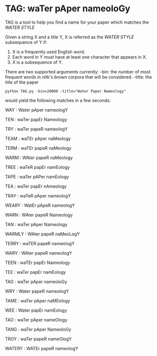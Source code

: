 # TAG: waTer pAper nameoloGy ​​​​

TAG is a tool to help you find a name for your paper which matches the *WATER STYLE*

Given a string X and a title Y, X is referred as the *WATER STYLE* subsequence of Y if:
1. X is a frequently used English word.
2. Each word in Y must have at least one character that appears in X.
3. X is a subsequence of Y.

There are two supported arguments currently:
-bin: the number of most frequent words in nltk's *brown* corpora that will be considered.
-title: the title of the paper 

```
python TAG.py -bin=20000 -title="Water Paper Nameology"
```
would yield the following matches in a few seconds:

WAY : Water pAper nameologY

TEN : waTer papEr Nameology

TRY : waTer papeR nameologY

TEAM : waTEr pAper naMeology

TERM : waTEr papeR naMeology

WARM : WAter papeR naMeology

TREE : waTeR papEr namEology

TAPE : waTer pAPer namEology

TEA : waTer papEr nAmeology

TRAY : waTeR pAper nameologY

WEARY : WatEr pApeR nameologY

WARN : WAter papeR Nameology

TAN : waTer pAper Nameology

WARMLY : WAter papeR naMeoLogY

TERRY : waTER papeR nameologY

WARY : WAter papeR nameologY

TEEN : waTEr papEr Nameology

TEE : waTer papEr namEology

TAG : waTer pAper nameoloGy

WRY : Water papeR nameologY

TAME : waTer pAper naMEology

WEE : Water papEr namEology

TAO : waTer pAper nameOlogy

TANG : waTer pAper NameoloGy

TROY : waTer papeR nameOlogY

WATERY : WATEr papeR nameologY
